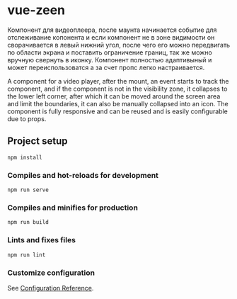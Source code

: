 # vue-zeen
Компонент для видеоплеера, после маунта начинается событие для отслеживание копонента и если компонент не в зоне видимости он сворачивается в левый нижний угол, после чего его можно передвигать по области экрана и поставить ограничение границ, так же можно вручную свернуть в иконку. Компонент полностью адаптивыный  и может переиспользоватся а за счет пропс легко настраивается.

A component for a video player, after the mount, an event starts to track the component, and if the component is not in the visibility zone, it collapses to the lower left corner, after which it can be moved around the screen area and limit the boundaries, it can also be manually collapsed into an icon. The component is fully responsive and can be reused and is easily configurable due to props.
## Project setup
```
npm install
```

### Compiles and hot-reloads for development
```
npm run serve
```

### Compiles and minifies for production
```
npm run build
```

### Lints and fixes files
```
npm run lint
```

### Customize configuration
See [Configuration Reference](https://cli.vuejs.org/config/).
